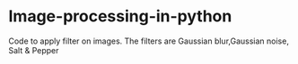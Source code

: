 # Image-processing-in-python
Code to apply filter on images. The filters are Gaussian blur,Gaussian noise, Salt &amp; Pepper
